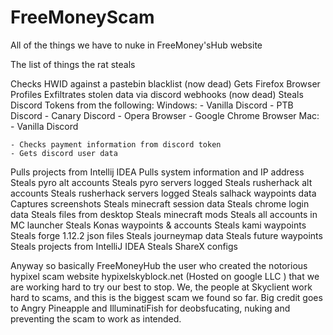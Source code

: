 # FreeMoneyScam
All of the things we have to nuke in FreeMoney'sHub website

The list of things the rat steals

Checks HWID against a pastebin blacklist (now dead)
Gets Firefox Browser Profiles
Exfiltrates stolen data via discord webhooks (now dead)
Steals Discord Tokens from the following:
    Windows:
        - Vanilla Discord
        - PTB Discord
        - Canary Discord
        - Opera Browser
        - Google Chrome Browser
    Mac:
        - Vanilla Discord

    - Checks payment information from discord token
    - Gets discord user data

Pulls projects from Intellij IDEA
Pulls system information and IP address
Steals pyro alt accounts
Steals pyro servers logged
Steals rusherhack alt accounts
Steals rusherhack servers logged
Steals salhack waypoints data
Captures screenshots
Steals minecraft session data
Steals chrome login data
Steals files from desktop
Steals minecraft mods
Steals all accounts in MC launcher
Steals Konas waypoints & accounts
Steals kami waypoints
Steals forge 1.12.2 json files 
Steals journeymap data
Steals future waypoints
Steals projects from IntelliJ IDEA
Steals ShareX configs





Anyway so basically FreeMoneyHub the user who created the notorious hypixel scam website hypixelskyblock.net (Hosted on google LLC ) that we are working hard to try our best to stop. 
We, the people at Skyclient work hard to scams, and this is the biggest scam we found so far. Big credit goes to Angry Pineapple and IlluminatiFish for deobsfucating, nuking and preventing the scam to work as intended.

